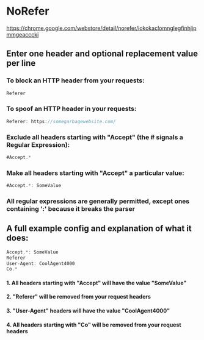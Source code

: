 # NoRefer

https://chrome.google.com/webstore/detail/norefer/iokokaclomnglegfinhjjpmmgeacccki


## Enter one header and optional replacement value per line

### To block an HTTP header from your requests:
```javascript
Referer
```

### To spoof an HTTP header in your requests:
```javascript
Referer: https://somegarbagewebsite.com/
```

### Exclude all headers starting with "Accept" (the # signals a Regular Expression):
```javascript
#Accept.*
```

### Make all headers starting with "Accept" a particular value:
```javascript
#Accept.*: SomeValue
```

### All regular expressions are generally permitted, except ones containing ':' because it breaks the parser


## A full example config and explanation of what it does:

```javascript
Accept.*: SomeValue
Referer
User-Agent: CoolAgent4000
Co.*
```

#### 1. All headers starting with "Accept" will have the value "SomeValue"
#### 2. "Referer" will be removed from your request headers
#### 3. "User-Agent" headers will have the value "CoolAgent4000"
#### 4. All headers starting with "Co" will be removed from your request headers
